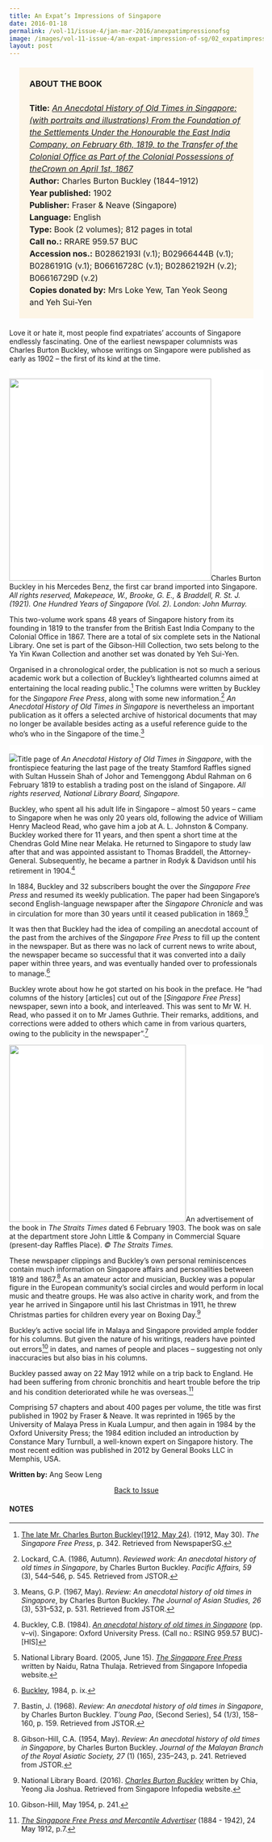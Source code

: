 ```yaml
---
title: An Expat’s Impressions of Singapore
date: 2016-01-18
permalink: /vol-11/issue-4/jan-mar-2016/anexpatimpressionofsg
image: /images/vol-11-issue-4/an-expat-impression-of-sg/02_expatimpression.jpg
layout: post
---
```

<span style="background-colour: #fdf5e6; padding: 20px; margin: 20px; background:#fdf5e6; display:block; font-size:1rem; line-height:1.5rem;"><b>ABOUT THE BOOK</b>
<br><br>
<b>Title:</b> <i><a href="https://eservice.nlb.gov.sg/item_holding.aspx?bid=4470390">An Anecdotal History of Old Times in Singapore: (with portraits and illustrations) From the Foundation of the Settlements Under the Honourable the East India Company, on February 6th, 1819, to the Transfer of the Colonial Office as Part of the Colonial Possessions of theCrown on April 1st, 1867</a></i>
<br>
<b>Author:</b> Charles Burton Buckley (1844–1912)
<br>
<b>Year published:</b> 1902
<br>
<b>Publisher:</b> Fraser & Neave (Singapore)
<br>
<b>Language:</b> English
<br>
<b>Type:</b> Book (2 volumes); 812 pages in total
<br>
<b>Call no.:</b> RRARE 959.57 BUC
<br>
<b>Accession nos.:</b> B02862193I (v.1); B02966444B (v.1); B0286191G (v.1); B06616728C (v.1); B02862192H (v.2); B06616729D (v.2)
<br>
	<b>Copies donated by:</b> Mrs Loke Yew, Tan Yeok Seong and Yeh Sui-Yen</span>

Love it or hate it, most people find expatriates’ accounts of Singapore endlessly fascinating. One of the earliest newspaper columnists was Charles Burton Buckley, whose writings on Singapore were published as early as 1902 – the first of its kind at the time.

<div style="background-color: white;"><br><img style="width:400px" src="/images/vol-11-issue-4/an-expat-impression-of-sg/02_expatimpression.jpg">Charles Burton Buckley in his Mercedes Benz, the first car brand imported into Singapore. <i>All rights reserved, Makepeace, W., Brooke, G. E., & Braddell, R. St. J. (1921). One Hundred Years of Singapore (Vol. 2). London: John Murray.</i></div>

This two-volume work spans 48 years of Singapore history from its founding in 1819 to the transfer from the British East India Company to the Colonial Office in 1867. There are a total of six complete sets in the National Library. One set is part of the Gibson-Hill Collection, two sets belong to the Ya Yin Kwan Collection and another set was donated by Yeh Sui-Yen.

Organised in a chronological order, the publication is not so much a serious academic work but a collection of Buckley’s lighthearted columns aimed at entertaining the local reading public.[^1] The columns were written by Buckley for the *Singapore Free Press*, along with some new information.[^2] *An Anecdotal History of Old Times in Singapore* is nevertheless an important publication as it offers a selected archive of historical documents that may no longer be available besides acting as a useful reference guide to the who’s who in the Singapore of the time.[^3]

<div style="background-color: white;"><br><img src="/images/vol-11-issue-4/an-expat-impression-of-sg/01_expatimpression.jpg">Title page of <i>An Anecdotal History of Old Times in Singapore</i>, with the frontispiece featuring the last page of the treaty Stamford Raffles signed with Sultan Hussein Shah of Johor and Temenggong Abdul Rahman on 6 February 1819 to establish a trading post on the island of Singapore. <i>All rights reserved, National Library Board, Singapore.</i></div>

Buckley, who spent all his adult life in Singapore  – almost 50 years – came to Singapore when he was only 20 years old, following the advice of William Henry Macleod Read, who gave him a job at A. L. Johnston & Company. Buckley worked there for 11 years, and then spent a short time at the Chendras Gold Mine near Melaka. He returned to Singapore to study law after that and was appointed assistant to Thomas Braddell, the Attorney-General. Subsequently, he became a partner in Rodyk & Davidson until his retirement in 1904.[^4]

In 1884, Buckley and 32 subscribers bought the over the *Singapore Free Press* and resumed its weekly publication. The paper had been Singapore’s second English-language newspaper after the *Singapore Chronicle* and was in circulation for more than 30 years until it ceased publication in 1869.[^5]

It was then that Buckley had the idea of compiling an anecdotal account of the past from the archives of the *Singapore Free Press* to fill up the content in the newspaper. But as there was no lack of current news to write about, the newspaper became so successful that it was converted into a daily paper within three years, and was eventually handed over to professionals to manage.[^6]

Buckley wrote about how he got started on his book in the preface. He “had columns of the history [articles] cut out of the [*Singapore Free Press*] newspaper, sewn into a book, and interleaved. This was sent to Mr W. H. Read, who passed it on to Mr James Guthrie. Their remarks, additions, and corrections were added to others which came in from various quarters, owing to the publicity in the newspaper”.[^7]

<div style="background-color: white;"><img style="width:350px" src="/images/vol-11-issue-4/an-expat-impression-of-sg/03_expatimpression.jpg">An advertisement of the book in <i>The Straits Times</i> dated 6 February 1903. The book was on sale at the department store John Little & Company in Commercial Square (present-day Raffles Place). <i>© The Straits Times.</i></div>

These newspaper clippings and Buckley’s own personal reminiscences contain much information on Singapore affairs and personalities between 1819 and 1867.[^8] As an amateur actor and musician, Buckley was a popular figure in the European community’s social circles and would perform in local music and theatre groups. He was also active in charity work, and from the year he arrived in Singapore until his last Christmas in 1911, he threw Christmas parties for children every year on Boxing Day.[^9]

Buckley’s active social life in Malaya and Singapore provided ample fodder for his columns. But given the nature of his writings, readers have pointed out errors[^10] in dates, and names of people and places – suggesting not only inaccuracies but also bias in his columns.

Buckley passed away on 22 May 1912 while on a trip back to England. He had been suffering from chronic bronchitis and heart trouble before the trip and his condition deteriorated while he was overseas.[^11]

Comprising 57 chapters and about 400 pages per volume, the title was first published in 1902 by Fraser & Neave. It was reprinted in 1965 by the University of Malaya Press in Kuala Lumpur, and then again in 1984 by the Oxford University Press; the 1984 edition included an introduction by Constance Mary Turnbull, a well-known expert on Singapore history. The most recent edition was published in 2012 by General Books LLC in Memphis, USA.

**Written by:** Ang Seow Leng
	
<a href="/vol-11/issue-4/jan-mar-2016/"><center>Back to Issue</center></a>
	
#### **NOTES**

[^1]:[The late Mr. Charles Burton Buckley(1912, May 24)](https://eresources.nlb.gov.sg/newspapers/Digitised/Article/singfreepressb19120530-1.2.28). (1912, May 30). *The Singapore Free Press*, p. 342. Retrieved from NewspaperSG.

[^2]:Lockard, C.A. (1986, Autumn). *Reviewed work: An anecdotal history of old times in Singapore*, by Charles Burton Buckley. *Pacific Affairs, 59* (3), 544–546, p. 545. Retrieved from JSTOR.

[^3]:Means, G.P. (1967, May). *Review: An anecdotal history of old times in Singapore*, by Charles Burton Buckley. *The Journal of Asian Studies, 26* (3), 531–532, p. 531. Retrieved from JSTOR.

[^4]:Buckley, C.B. (1984). *[An anecdotal history of old times in Singapore](http://eservice.nlb.gov.sg/item_holding_s.aspx?bid=4082239)* (pp. v–vi). Singapore: Oxford University Press. (Call no.: RSING 959.57 BUC)-[HIS]

[^5]:National Library Board. (2005, June 15). *[The Singapore Free Press](http://eresources.nlb.gov.sg/infopedia/articles/SIP_88_2005-02-03.html)* written by Naidu, Ratna Thulaja. Retrieved from Singapore Infopedia website.

[^6]:[Buckley](http://eservice.nlb.gov.sg/item_holding_s.aspx?bid=4082239), 1984, p. ix.

[^7]:Bastin, J. (1968). *Review: An anecdotal history of old times in Singapore*, by Charles Burton Buckley. *T’oung Pao*, (Second Series), 54 (1/3), 158–160, p. 159. Retrieved from JSTOR.

[^8]:Gibson-Hill, C.A. (1954, May). *Review: An anecdotal history of old times in Singapore*, by Charles Burton Buckley. *Journal of the Malayan Branch of the Royal Asiatic Society, 27* (1) (165), 235–243, p. 241. Retrieved from JSTOR.

[^9]:National Library Board. (2016). *[Charles Burton Buckley](http://eresources.nlb.gov.sg/infopedia/articles/SIP_1145_2006-08-29.html)* written by Chia, Yeong Jia Joshua. Retrieved from Singapore Infopedia website.

[^10]:Gibson-Hill, May 1954, p. 241.

[^11]:*[The Singapore Free Press and Mercantile Advertiser](http://eresources.nlb.gov.sg/newspapers/Digitised/Article/singfreepressb19120530-1.2.28)* (1884 - 1942), 24 May 1912, p.7.